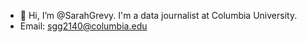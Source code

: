 - 👋 Hi, I’m @SarahGrevy. I'm a data journalist at Columbia University. 
- Email: sgg2140@columbia.edu
